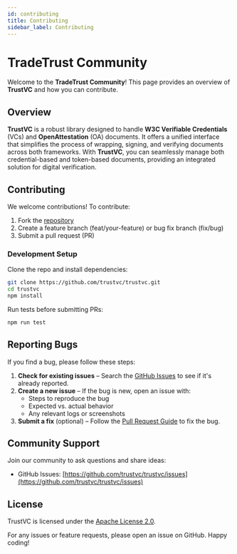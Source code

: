 ```yaml
---
id: contributing
title: Contributing
sidebar_label: Contributing
---
```


# TradeTrust Community

Welcome to the **TradeTrust Community**! This page provides an overview of **TrustVC** and how you can contribute.

## Overview

**TrustVC** is a robust library designed to handle **W3C Verifiable Credentials** (VCs) and **OpenAttestation** (OA) documents. It offers a unified interface that simplifies the process of wrapping, signing, and verifying documents across both frameworks. With **TrustVC**, you can seamlessly manage both credential-based and token-based documents, providing an integrated solution for digital verification.

## Contributing

We welcome contributions! To contribute:

1. Fork the [repository](https://github.com/TrustVC/trustvc)
2. Create a feature branch (feat/your-feature) or bug fix branch (fix/bug)
3. Submit a pull request (PR)

### Development Setup

Clone the repo and install dependencies:

```sh
git clone https://github.com/trustvc/trustvc.git
cd trustvc
npm install
```

Run tests before submitting PRs:

```sh
npm run test
```

## Reporting Bugs

If you find a bug, please follow these steps:

1. **Check for existing issues** – Search the [GitHub Issues](https://github.com/trustvc/trustvc/issues) to see if it's already reported.
2. **Create a new issue** – If the bug is new, open an issue with:
   - Steps to reproduce the bug
   - Expected vs. actual behavior
   - Any relevant logs or screenshots
3. **Submit a fix** (optional) – Follow the [Pull Request Guide](#contributing) to fix the bug.

## Community Support

Join our community to ask questions and share ideas:

- GitHub Issues: [https://github.com/trustvc/trustvc/issues](https://github.com/trustvc/trustvc/issues)

## License

TrustVC is licensed under the [Apache License 2.0](https://www.apache.org/licenses/LICENSE-2.0).

For any issues or feature requests, please open an issue on GitHub. Happy coding!
